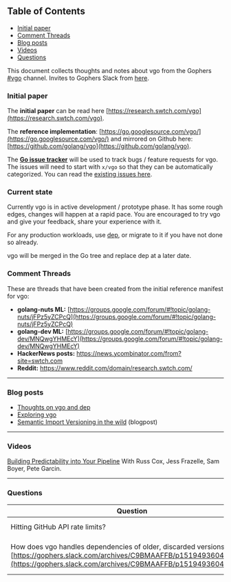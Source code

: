 ## Table of Contents

* [Initial paper](#initial-paper)
* [Comment Threads](#comment-threads)
* [Blog posts](#blog-posts)
* [Videos](#videos)
* [Questions](#questions)

This document collects thoughts and notes about vgo from the Gophers [#vgo](https://gophers.slack.com/messages/vgo) channel. Invites to Gophers Slack from [here](https://invite.slack.golangbridge.org/).

### Initial paper

The **initial paper** can be read here [https://research.swtch.com/vgo](https://research.swtch.com/vgo).

The **reference implementation**: [https://go.googlesource.com/vgo/](https://go.googlesource.com/vgo/) and mirrored on Github here: [https://github.com/golang/vgo](https://github.com/golang/vgo).

The **[Go issue tracker](https://golang.org/issues)** will be used to track bugs / feature requests for vgo. The issues will need to start with ` x/vgo ` so that they can be automatically categorized. You can read the [existing issues here](https://golang.org/issues?q=is%3Aopen+is%3Aissue+milestone%3Avgo).

### Current state

Currently vgo is in active development / prototype phase. It has some rough edges, changes will happen at a rapid pace. You are encouraged to try vgo and give your feedback, share your experience with it.

For any production workloads, use [dep](https://github.com/golang/dep), or migrate to it if you have not done so already.

vgo will be merged in the Go tree and replace dep at a later date.

### Comment Threads

These are threads that have been created from the initial reference manifest for vgo:

- **golang-nuts ML:** [https://groups.google.com/forum/#!topic/golang-nuts/jFPz5yZCPcQ](https://groups.google.com/forum/#!topic/golang-nuts/jFPz5yZCPcQ)
- **golang-dev ML:** [https://groups.google.com/forum/#!topic/golang-dev/MNQwgYHMEcY](https://groups.google.com/forum/#!topic/golang-dev/MNQwgYHMEcY)
- **HackerNews posts:** https://news.ycombinator.com/from?site=swtch.com
- **Reddit:** https://www.reddit.com/domain/research.swtch.com/

***

### Blog posts

- [Thoughts on vgo and dep](https://sdboyer.io/blog/vgo-and-dep/)
- [Exploring vgo](https://www.calhoun.io/exploring-vgo/)
- [Semantic Import Versioning in the wild](http://blog.ezyang.com/2018/02/semantic-import-versioning-in-the-wild/) (blogpost)

***

### Videos

[Building Predictability into Your Pipeline](https://www.youtube.com/watch?v=sbrZfPgNmfw) With Russ Cox, Jess Frazelle, Sam Boyer, Pete Garcin.

***

### Questions

| Question | Answer |
| ------------- | ------------- |
| Hitting GitHub API rate limits? | Create a token and add it to .netrc, see [related issue](https://golang.org/issues/23955) |
| How does vgo handles dependencies of older, discarded versions [https://gophers.slack.com/archives/C9BMAAFFB/p1519493604000033](https://gophers.slack.com/archives/C9BMAAFFB/p1519493604000033) | [https://github.com/zeebo/vgo-test-version-selection](https://github.com/zeebo/vgo-test-version-selection) |
